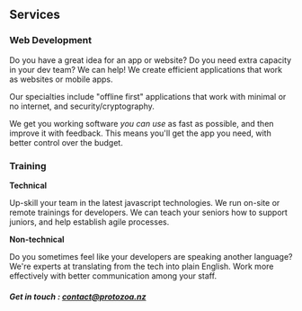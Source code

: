 ## Services

### Web Development

Do you have a great idea for an app or website? Do you need extra capacity in your dev team? 
We can help! We create efficient applications that work as websites or mobile apps.

Our specialties include "offline first" applications that work with minimal or no internet, and security/cryptography.

We get you working software _you can use_ as fast as possible, and then improve it with feedback.
This means you'll get the app you need, with better control over the budget.

### Training

**Technical**

Up-skill your team in the latest javascript technologies.
We run on-site or remote trainings for developers.
We can teach your seniors how to support juniors, and help establish agile processes.

**Non-technical**

Do you sometimes feel like your developers are speaking another language?
We're experts at translating from the tech into plain English.
Work more effectively with better communication among your staff.


##### Get in touch : [contact@protozoa.nz](mailto:contact@protozoa.nz)

